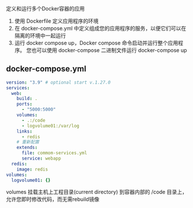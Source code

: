 定义和运行多个Docker容器的应用
1. 使用 Dockerfile 定义应用程序的环境
2. 在 docker-compose.yml 中定义组成您的应用程序的服务，以便它们可以在隔离的环境中一起运行
3. 运行 docker compose up，Docker compose 命令启动并运行整个应用程序。 您也可以使用 docker-compose 二进制文件运行 docker-compose up

## docker-compose.yml
```yml
version: "3.9" # optional start v.1.27.0
services:
  web:
    build: .
    ports:
      - "5000:5000"
    volumes:
      - .:/code
      - logvolume01:/var/log
    links:
      - redis
    # 重新配置
    extends:
      file: commom-services.yml
      service: webapp
  redis:
    image: redis
volumes:
  logvolume01: {}
```
volumes 挂载主机上工程目录(current directory) 到容器内部的 /code 目录上，允许您即时修改代码，而无需rebuild镜像

